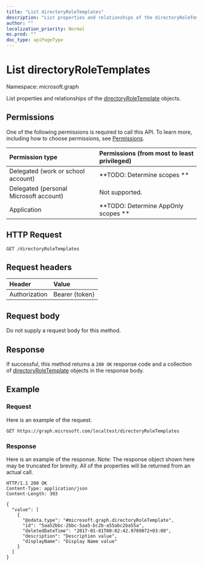 ```yaml
---
title: "List directoryRoleTemplates"
description: "List properties and relationships of the directoryRoleTemplate objects."
author: ""
localization_priority: Normal
ms.prod: ""
doc_type: apiPageType
---
```


# List directoryRoleTemplates

Namespace: microsoft.graph

List properties and relationships of the [directoryRoleTemplate](../resources/directoryroletemplate.md) objects.

## Permissions
One of the following permissions is required to call this API. To learn more, including how to choose permissions, see [Permissions](/concepts/permissions-reference.md).

|Permission type|Permissions (from most to least privileged)|
|:---|:---|
|Delegated (work or school account)|**TODO: Determine scopes **|
|Delegated (personal Microsoft account)|Not supported.|
|Application|**TODO: Determine AppOnly scopes **|

## HTTP Request
<!-- {
  "blockType": "ignored"
}
-->
``` http
GET /directoryRoleTemplates
```

## Request headers
|Header|Value|
|:---|:---|
|Authorization|Bearer {token}|

## Request body
Do not supply a request body for this method.

## Response
If successful, this method returns a `200 OK` response code and a collection of [directoryRoleTemplate](../resources/directoryroletemplate.md) objects in the response body.

## Example

### Request
Here is an example of the request.
<!-- {
  "blockType": "request",
  "name": "get_directoryroletemplate"
}
-->
``` http
GET https://graph.microsoft.com/localtest/directoryRoleTemplates
```

### Response
Here is an example of the response. Note: The response object shown here may be truncated for brevity. All of the properties will be returned from an actual call.
<!-- {
  "blockType": "response",
  "truncated": true,
  "@odata.type": "collection(microsoft.graph.directoryroletemplate)"
}
-->
``` http
HTTP/1.1 200 OK
Content-Type: application/json
Content-Length: 303

{
  "value": [
    {
      "@odata.type": "#microsoft.graph.directoryRoleTemplate",
      "id": "5aa52bbc-2bbc-5aa5-bc2b-a55abc2ba55a",
      "deletedDateTime": "2017-01-01T00:02:42.9789072+03:00",
      "description": "Description value",
      "displayName": "Display Name value"
    }
  ]
}
```

